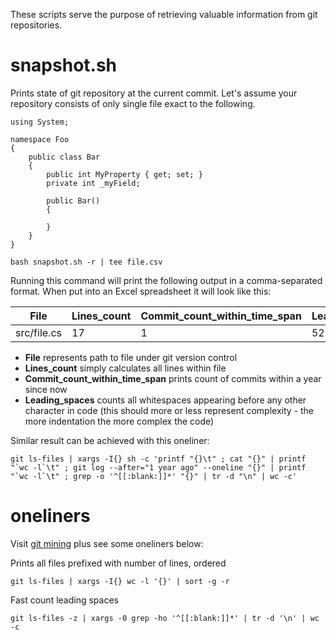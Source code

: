 These scripts serve the purpose of retrieving valuable information from git repositories.

# snapshot.sh

Prints state of git repository at the current commit.
Let's assume your repository consists of only single file exact to the following.

```
using System;

namespace Foo
{
    public class Bar
    {
        public int MyProperty { get; set; }
        private int _myField;

        public Bar()
        {

        }
    }
}
```

```
bash snapshot.sh -r | tee file.csv
```

Running this command will print the following output in a comma-separated format.
When put into an Excel spreadsheet it will look like this:

| File          | Lines_count   | Commit_count_within_time_span | Leading_spaces |
| ------------- | ------------- | ----------------------------- | -------------- |
| src/file.cs   | 17            | 1                             | 52             |

- **File** represents path to file under git version control
- **Lines_count** simply calculates all lines within file
- **Commit_count_within_time_span** prints count of commits within a year since now
- **Leading_spaces** counts all whitespaces appearing before any other character in code (this should more or less represent complexity - the more indentation the more complex the code)

Similar result can be achieved with this oneliner:

```
git ls-files | xargs -I{} sh -c 'printf "{}\t" ; cat "{}" | printf "`wc -l`\t" ; git log --after="1 year ago" --oneline "{}" | printf "`wc -l`\t" ; grep -o '^[[:blank:]]*' "{}" | tr -d "\n" | wc -c'
```

# oneliners

Visit [git mining](https://objectequals.com/git-mining/) plus see some oneliners below:

Prints all files prefixed with number of lines, ordered

```
git ls-files | xargs -I{} wc -l '{}' | sort -g -r
```

Fast count leading spaces

```
git ls-files -z | xargs -0 grep -ho '^[[:blank:]]*' | tr -d '\n' | wc -c
```
